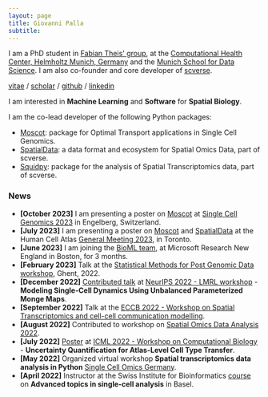 ```yaml
---
layout: page
title: Giovanni Palla
subtitle:
---
```


I am a PhD student in [Fabian Theis' group][1], at the [Computational Health Center, Helmholtz Munich, Germany][2]
and the [Munich School for Data Science][3]. I am also co-founder and core developer of [scverse][4].

[vitae][cv] / [scholar][scholar] / [github][github] / [linkedin][linkedin]

I am interested in **Machine Learning** and **Software** for **Spatial Biology**.

I am the co-lead developer of the following Python packages:
- [Moscot](https://moscot.readthedocs.io/): package for Optimal Transport applications in Single Cell Genomics.
- [SpatialData](https://spatialdata.scverse.org/en/latest/): a data format and ecosystem for Spatial Omics Data, part of scverse.
- [Squidpy](https://squidpy.readthedocs.io/): package for the analysis of Spatial Transcriptomics data, part of scverse.


[1]: https://www.helmholtz-munich.de/en/icb/research-groups/theis-lab
[2]: https://www.helmholtz-munich.de/en/computational-health-center
[3]: https://www.mu-ds.de/
[4]: https://scverse.org/people/

[cv]: /assets/vitae.pdf
[scholar]: https://scholar.google.com/citations?user=20uwxzkAAAAJ&hl=en
[github]: https://github.com/giovp
[linkedin]: https://www.linkedin.com/in/giovanni-palla-25541578/

### News
* **[October 2023]** I am presenting a poster on [Moscot](https://moscot.readthedocs.io/) at [Single Cell Genomics 2023](https://conferences.weizmann.ac.il/SCG2023/single-cell-genomics-2023) in Engelberg, Switzerland.
* **[July 2023]** I am presenting a poster on [Moscot](https://moscot.readthedocs.io/) and [SpatialData](https://spatialdata.scverse.org/en/latest/) at the Human Cell Atlas [General Meeting 2023](https://events.humancellatlas.org/2023gm), in Toronto.
* **[June 2023]** I am joining the [BioML team](https://www.microsoft.com/en-us/research/theme/biomedical-ml/), at Microsoft Research New England in Boston, for 3 months.
* **[February 2023]** Talk at the [Statistical Methods for Post Genomic Data workshop](https://smpgd2023.sciencesconf.org/), Ghent, 2022.
* **[December 2022]** [Contributed talk](https://openreview.net/forum?id=3ZcryDcnoW2) at [NeurIPS 2022 - LMRL workshop](https://www.lmrl.org/papers2022) - **Modeling Single-Cell Dynamics Using Unbalanced Parameterized Monge Maps**.
* **[September 2022]** Talk at the [ECCB 2022 - Workshop on Spatial Transcriptomics and cell-cell
    communication modelling](https://eccb2022.org/ntb-w04/).
* **[August 2022]** Contributed to workshop on [Spatial Omics Data Analysis 2022](https://uppsala.instructure.com/courses/58516/pages/schedule).
* **[July 2022]** [Poster](https://icml-compbio.github.io/2022/papers/WCBICML2022_paper_44.pdf) at [ICML 2022 - Workshop on Computational Biology](https://icml-compbio.github.io/index.html) - 
    **Uncertainty Quantification for Atlas-Level Cell Type Transfer**.
* **[May 2022]** Organized virtual workshop **Spatial transcriptomics data analysis in Python** [Single Cell Omics Germany](https://www.singlecell.de/index.php/events/scog-virtual-workshop-spatial-transcriptomics-data-analysis-in-python/).
* **[April 2022]** Instructor at the Swiss Institute for Bioinformatics
    [course](https://www.sib.swiss/training/course/20220426_ADVSC) on **Advanced topics in single-cell analysis** in Basel.

<!-- bundle exec jekyll serve -->
